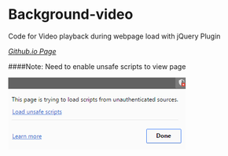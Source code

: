 # Background-video

Code for Video playback during webpage load with jQuery Plugin

*[Github.io Page](https://gokul-k.github.io/background-video/)*

####Note: Need to enable unsafe scripts to view page

![alt text](https://github.com/gokul-k/background-video/blob/master/enable_script.png)
